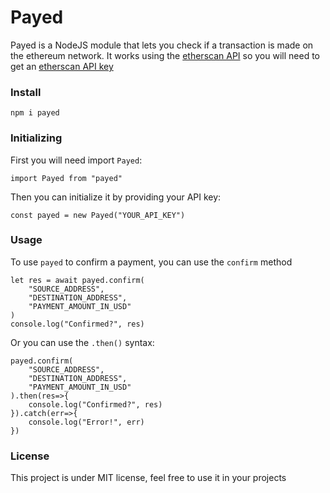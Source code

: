 # Payed
Payed is a NodeJS module that lets you check if a transaction is made on
the ethereum network. It works using the [etherscan API](https://docs.etherscan.io/api-endpoints)
so you will need to get an [etherscan API key](https://docs.etherscan.io/getting-started/creating-an-account)

### Install
```
npm i payed
```

### Initializing
First you will need import `Payed`:
```
import Payed from "payed"
```
Then you can initialize it by providing your API key:
```
const payed = new Payed("YOUR_API_KEY")
```

### Usage
To use `payed` to confirm a payment, you can use the `confirm` method
```
let res = await payed.confirm(
    "SOURCE_ADDRESS", 
    "DESTINATION_ADDRESS", 
    "PAYMENT_AMOUNT_IN_USD"
)
console.log("Confirmed?", res)
```
Or you can use the `.then()` syntax:
```
payed.confirm(
    "SOURCE_ADDRESS", 
    "DESTINATION_ADDRESS", 
    "PAYMENT_AMOUNT_IN_USD"
).then(res=>{
    console.log("Confirmed?", res)
}).catch(err=>{
    console.log("Error!", err)
})
```

### License
This project is under MIT license, feel free to use it in your projects